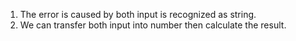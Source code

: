 1. The error is caused by both input is recognized as string.
2. We can transfer both input into number then calculate the result.